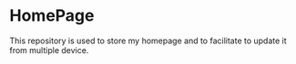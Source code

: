 # HomePage
This repository is used to store my homepage and to facilitate to update it from multiple device.
